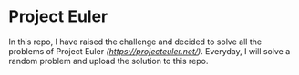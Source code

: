 # Project Euler
In this repo, I have raised the challenge and decided to solve all the problems of Project Euler _(https://projecteuler.net/)_.
Everyday, I will solve a random problem and upload the solution to this repo.

